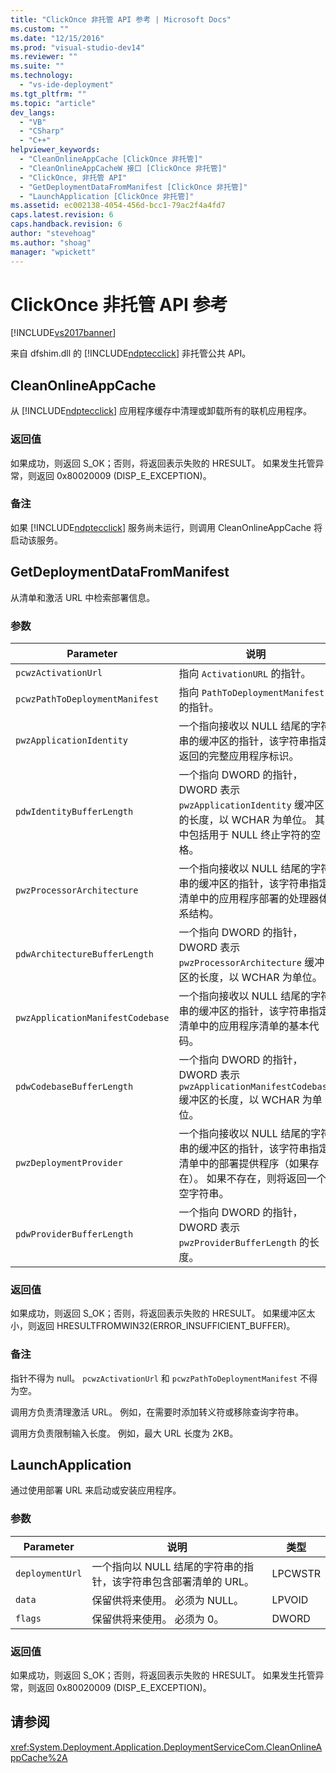 ```yaml
---
title: "ClickOnce 非托管 API 参考 | Microsoft Docs"
ms.custom: ""
ms.date: "12/15/2016"
ms.prod: "visual-studio-dev14"
ms.reviewer: ""
ms.suite: ""
ms.technology: 
  - "vs-ide-deployment"
ms.tgt_pltfrm: ""
ms.topic: "article"
dev_langs: 
  - "VB"
  - "CSharp"
  - "C++"
helpviewer_keywords: 
  - "CleanOnlineAppCache [ClickOnce 非托管]"
  - "CleanOnlineAppCacheW 接口 [ClickOnce 非托管]"
  - "ClickOnce, 非托管 API"
  - "GetDeploymentDataFromManifest [ClickOnce 非托管]"
  - "LaunchApplication [ClickOnce 非托管]"
ms.assetid: ec002138-4054-456d-bcc1-79ac2f4a4fd7
caps.latest.revision: 6
caps.handback.revision: 6
author: "stevehoag"
ms.author: "shoag"
manager: "wpickett"
---
```

# ClickOnce 非托管 API 参考
[!INCLUDE[vs2017banner](../code-quality/includes/vs2017banner.md)]

来自 dfshim.dll 的 [!INCLUDE[ndptecclick](../deployment/includes/ndptecclick_md.md)] 非托管公共 API。  
  
## CleanOnlineAppCache  
 从 [!INCLUDE[ndptecclick](../deployment/includes/ndptecclick_md.md)] 应用程序缓存中清理或卸载所有的联机应用程序。  
  
### 返回值  
 如果成功，则返回 S\_OK；否则，将返回表示失败的 HRESULT。  如果发生托管异常，则返回 0x80020009 \(DISP\_E\_EXCEPTION\)。  
  
### 备注  
 如果 [!INCLUDE[ndptecclick](../deployment/includes/ndptecclick_md.md)] 服务尚未运行，则调用 CleanOnlineAppCache 将启动该服务。  
  
## GetDeploymentDataFromManifest  
 从清单和激活 URL 中检索部署信息。  
  
### 参数  
  
|Parameter|说明|类型|  
|---------------|--------|--------|  
|`pcwzActivationUrl`|指向 `ActivationURL` 的指针。|LPCWSTR|  
|`pcwzPathToDeploymentManifest`|指向 `PathToDeploymentManifest` 的指针。|LPCWSTR|  
|`pwzApplicationIdentity`|一个指向接收以 NULL 结尾的字符串的缓冲区的指针，该字符串指定返回的完整应用程序标识。|LPWSTR|  
|`pdwIdentityBufferLength`|一个指向 DWORD 的指针，DWORD 表示 `pwzApplicationIdentity` 缓冲区的长度，以 WCHAR 为单位。  其中包括用于 NULL 终止字符的空格。|LPDWORD|  
|`pwzProcessorArchitecture`|一个指向接收以 NULL 结尾的字符串的缓冲区的指针，该字符串指定清单中的应用程序部署的处理器体系结构。|LPWSTR|  
|`pdwArchitectureBufferLength`|一个指向 DWORD 的指针，DWORD 表示 `pwzProcessorArchitecture` 缓冲区的长度，以 WCHAR 为单位。|LPDWORD|  
|`pwzApplicationManifestCodebase`|一个指向接收以 NULL 结尾的字符串的缓冲区的指针，该字符串指定清单中的应用程序清单的基本代码。|LPWSTR|  
|`pdwCodebaseBufferLength`|一个指向 DWORD 的指针，DWORD 表示 `pwzApplicationManifestCodebase` 缓冲区的长度，以 WCHAR 为单位。|LPDWORD|  
|`pwzDeploymentProvider`|一个指向接收以 NULL 结尾的字符串的缓冲区的指针，该字符串指定清单中的部署提供程序（如果存在）。  如果不存在，则将返回一个空字符串。|LPWSTR|  
|`pdwProviderBufferLength`|一个指向 DWORD 的指针，DWORD 表示 `pwzProviderBufferLength` 的长度。|LPDWORD|  
  
### 返回值  
 如果成功，则返回 S\_OK；否则，将返回表示失败的 HRESULT。  如果缓冲区太小，则返回 HRESULTFROMWIN32\(ERROR\_INSUFFICIENT\_BUFFER\)。  
  
### 备注  
 指针不得为 null。  `pcwzActivationUrl` 和 `pcwzPathToDeploymentManifest` 不得为空。  
  
 调用方负责清理激活 URL。  例如，在需要时添加转义符或移除查询字符串。  
  
 调用方负责限制输入长度。  例如，最大 URL 长度为 2KB。  
  
## LaunchApplication  
 通过使用部署 URL 来启动或安装应用程序。  
  
### 参数  
  
|Parameter|说明|类型|  
|---------------|--------|--------|  
|`deploymentUrl`|一个指向以 NULL 结尾的字符串的指针，该字符串包含部署清单的 URL。|LPCWSTR|  
|`data`|保留供将来使用。  必须为 NULL。|LPVOID|  
|`flags`|保留供将来使用。  必须为 0。|DWORD|  
  
### 返回值  
 如果成功，则返回 S\_OK；否则，将返回表示失败的 HRESULT。  如果发生托管异常，则返回 0x80020009 \(DISP\_E\_EXCEPTION\)。  
  
## 请参阅  
 <xref:System.Deployment.Application.DeploymentServiceCom.CleanOnlineAppCache%2A>